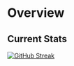 <!-- ### Hi there 👋 -->

# Overview

## Current Stats

[![GitHub Streak](https://github-readme-streak-stats.herokuapp.com?user=imtiazsakib15)](https://git.io/streak-stats)

<!--
**imtiazsakib15/imtiazsakib15** is a ✨ _special_ ✨ repository because its `README.md` (this file) appears on your GitHub profile.

Here are some ideas to get you started:

- 🔭 I’m currently working on ...
- 🌱 I’m currently learning ...
- 👯 I’m looking to collaborate on ...
- 🤔 I’m looking for help with ...
- 💬 Ask me about ...
- 📫 How to reach me: ...
- 😄 Pronouns: ...
- ⚡ Fun fact: ...
-->
